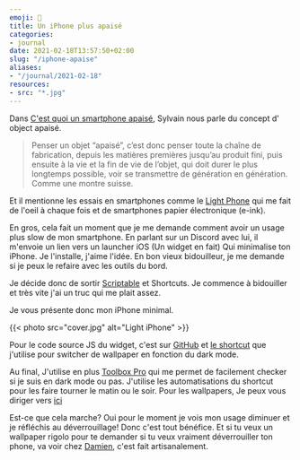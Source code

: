 ```yaml
---
emoji: 📱
title: Un iPhone plus apaisé
categories:
- journal
date: 2021-02-18T13:57:50+02:00
slug: "/iphone-apaise"
aliases:
- "/journal/2021-02-18"
resources:
- src: "*.jpg"
---
```


Dans [C'est quoi un smartphone apaisé](https://jefaisdelordi.com/2021/01/21/cest-quoi-un-smartphone-apaise/), Sylvain nous parle du concept d' object apaisé.

> Penser un objet “apaisé”, c’est donc penser toute la chaîne de fabrication, depuis les matières premières jusqu’au produit fini, puis ensuite à la vie et la fin de vie de l’objet, qui doit durer le plus longtemps possible, voir se transmettre de génération en génération. Comme une montre suisse.

Et il mentionne les essais en smartphones comme le [Light Phone](https://www.thelightphone.com/) qui me fait de l'oeil à chaque fois et de smartphones papier électronique (e-ink).

En gros, cela fait un moment que je me demande comment avoir un usage plus slow de mon smartphone. En parlant sur un Discord avec lui, il m'envoie un lien vers un launcher iOS (Un widget en fait) Qui minimalise ton iPhone. Je l'installe, j'aime l'idée. En bon vieux bidouilleur, je me demande si je peux le refaire avec les outils du bord.

Je décide donc de sortir [Scriptable](http://scriptable.app) et Shortcuts. Je commence à bidouiller et très vite j'ai un truc qui me plait assez.

Je vous présente donc mon iPhone minimal.

{{< photo src="cover.jpg" alt="Light iPhone" >}}

Pour le code source JS du widget, c'est sur [GitHub](https://gist.github.com/ys/26a79111a1f6d4eed23faa2cbdb7224f) et [le shortcut](https://www.icloud.com/shortcuts/806f62669acf4c0fb6dbf22d37829f9b) que j'utilise pour switcher de wallpaper en fonction du dark mode.

Au final, J'utilise en plus [Toolbox Pro](https://toolboxpro.app) qui me permet de facilement checker si je suis en dark mode ou pas. J'utilise les automatisations du shortcut pour les faire tourner le matin ou le soir. Pour les wallpapers, Je peux vous diriger vers [ici](https://heyeased.weebly.com/hide-dock-wallpapers.html)

Est-ce que cela marche? Oui pour le moment je vois mon usage diminuer et je réfléchis au déverrouillage! Donc c'est tout bénéfice. Et si tu veux un wallpaper rigolo pour te demander si tu veux vraiment déverrouiller ton phone, va voir chez [Damien](https://damien.cool/unlock-only-if-needed/), c'est fait artisanalement.
